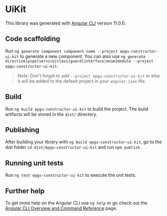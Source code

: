 # UiKit

This library was generated with [Angular CLI](https://github.com/angular/angular-cli) version 11.0.0.

## Code scaffolding

Run `ng generate component component-name --project epgu-constructor-ui-kit` to generate a new component. You can also use `ng generate directive|pipe|service|class|guard|interface|enum|module --project epgu-constructor-ui-kit`.

> Note: Don't forget to add `--project epgu-constructor-ui-kit` or else it will be added to the default project in your `angular.json` file.

## Build

Run `ng build epgu-constructor-ui-kit` to build the project. The build artifacts will be stored in the `dist/` directory.

## Publishing

After building your library with `ng build epgu-constructor-ui-kit`, go to the dist folder `cd dist/epgu-constructor-ui-kit` and run `npm publish`.

## Running unit tests

Run `ng test epgu-constructor-ui-kit` to execute the unit tests.

## Further help

To get more help on the Angular CLI use `ng help` or go check out the [Angular CLI Overview and Command Reference](https://angular.io/cli) page.
